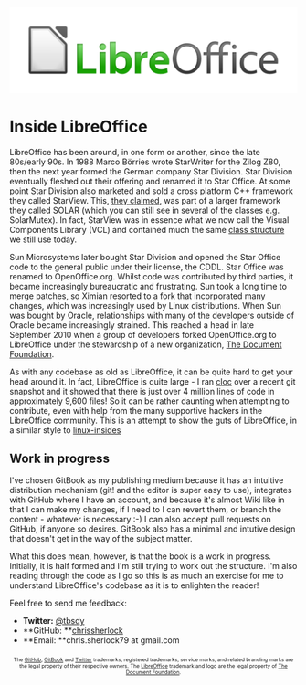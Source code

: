 ![](LibreOffice_external_logo_1200px.png)
# Inside LibreOffice

LibreOffice has been around, in one form or another, since the late 80s/early 90s. In 1988 Marco Börries wrote StarWriter for the Zilog Z80, then the next year formed the German company Star Division. Star Division eventually fleshed out their offering and renamed it to Star Office. At some point Star Division also marketed and sold a cross platform C++ framework they called StarView. This, [they claimed](http://www.trumphurst.com/cpplibs/datapage.php?frompage=navbar&sqldata=Category%3D%27Mcom2%27), was part of a larger framework they called SOLAR (which you can still see in several of the classes e.g. SolarMutex). In fact, StarView was in essence what we now call the Visual Components Library (VCL) and contained much the same [class structure](http://collaboration.cmc.ec.gc.ca/science/rpn/biblio/ddj/Website/articles/DDJ/1993/9312/9312h/9312h.htm) we still use today.

Sun Microsystems later bought Star Division and opened the Star Office code to the general public under their license, the CDDL. Star Office was renamed to OpenOffice.org. Whilst code was contributed by third parties, it became increasingly bureaucratic and frustrating. Sun took a long time to merge patches, so Ximian resorted to a fork that incorporated many changes, which was increasingly used by Linux distributions. When Sun was bought by Oracle, relationships with many of the developers outside of Oracle became increasingly strained. This reached a head in late September 2010 when a group of developers forked OpenOffice.org to LibreOffice under the stewardship of a new organization, [The Document Foundation](https://www.documentfoundation.org).

As with any codebase as old as LibreOffice, it can be quite hard to get your head around it. In fact, LibreOffice is quite large - I ran [cloc](https://github.com/AlDanial/cloc) over a recent git snapshot and it showed that there is just over 4 million lines of code in approximately 9,600 files! So it can be rather daunting when attempting to contribute, even with help from the many supportive hackers in the LibreOffice community. This is an attempt to show the guts of LibreOffice, in a similar style to [linux-insides](https://0xax.gitbooks.io/linux-insides/content/)


## Work in progress
I've chosen GitBook as my publishing medium because it has an intuitive distribution mechanism (git! and the editor is super easy to use), integrates with GitHub where I have an account, and because it's almost Wiki like in that I can make my changes, if I need to I can revert them, or branch the content - whatever is necessary :-) I can also accept pull requests on GitHub, if anyone so desires. GitBook also has a minimal and intutive design that doesn't get in the way of the subject matter. 

What this does mean, however, is that the book is a work in progress. Initially, it is half formed and I'm still trying to work out the structure. I'm also reading through the code as I go so this is as much an exercise for me to understand LibreOffice's codebase as it is to enlighten the reader!

Feel free to send me feedback:

* **Twitter:** [@tbsdy](https://twitter.com/tbsdy)
* **GitHub: **[chrissherlock](https://github.com/chrissherlock)
* **Email: **chris.sherlock79 at gmail.com

<div style="margin-top:20px; font-size: xx-small; text-align:center;">The <a href="https://github.com/">GitHub</a>, <a href="https://www.gitbook.com">GitBook</a> and <a href="https://twitter.com/">Twitter</a> trademarks, registered trademarks, service marks, and related branding marks are the legal property of their respective owners. The <a href="https://www.libreoffice.org/">LibreOffice</a> trademark and logo are the legal property of <a href="https://www.documentfoundation.org/">The Document Foundation</a>.

</div>

